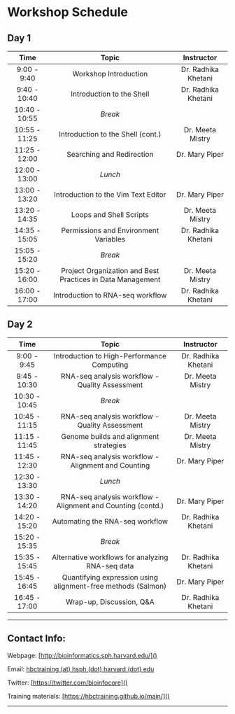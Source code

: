 # Workshop Schedule

## Day 1

| Time            |  Topic  | Instructor |
|:------------------------:|:------------------------------------------------:|:--------:|
|9:00 - 9:40 | Workshop Introduction | Dr. Radhika Khetani |
|9:40 - 10:40 | Introduction to the Shell | Dr. Radhika Khetani |
|10:40 - 10:55 | *Break* | |
|10:55 - 11:25 | Introduction to the Shell (cont.) | Dr. Meeta Mistry |
|11:25 - 12:00 | Searching and Redirection | Dr. Mary Piper |
|12:00 - 13:00 | *Lunch* | |
|13:00 - 13:20 | Introduction to the Vim Text Editor | Dr. Mary Piper |
|13:20 - 14:35 | Loops and Shell Scripts | Dr. Meeta Mistry |
|14:35 - 15:05 | Permissions and Environment Variables | Dr. Radhika Khetani |
|15:05 - 15:20 | *Break* | |
|15:20 - 16:00 | Project Organization and Best Practices in Data Management | Dr. Meeta Mistry |
|16:00 - 17:00 | Introduction to RNA-seq workflow | Dr. Radhika Khetani |

## Day 2

| Time            |   Topic  | Instructor |
|:------------------------:|:----------:|:--------:|
|9:00 - 9:45 | Introduction to High-Performance Computing | Dr. Radhika Khetani |
|9:45 - 10:30 | RNA-seq analysis workflow - Quality Assessment | Dr. Meeta Mistry |
|10:30 - 10:45 | *Break* | |
|10:45 - 11:15 | RNA-seq analysis workflow - Quality Assessment | Dr. Meeta Mistry |
|11:15 - 11:45 | Genome builds and alignment strategies| Dr. Meeta Mistry |
|11:45 - 12:30 | RNA-seq analysis workflow - Alignment and Counting | Dr. Mary Piper |
|12:30 - 13:30 | *Lunch* | |
|13:30 - 14:20 | RNA-seq analysis workflow - Alignment and Counting (contd.) | Dr. Mary Piper |
|14:20 - 15:20 | Automating the RNA-seq workflow | Dr. Radhika Khetani |
|15:20 - 15:35 | *Break* | |
|15:35 - 15:45 | Alternative workflows for analyzing RNA-seq data | Dr. Radhika Khetani |
|15:45 - 16:45 | Quantifying expression using alignment-free methods (Salmon) | Dr. Mary Piper |
|16:45 - 17:00 | Wrap-up, Discussion, Q&A | Dr. Radhika Khetani |

----

## Contact Info:

Webpage: [http://bioinformatics.sph.harvard.edu/]()

Email: [hbctraining (at) hsph (dot) harvard (dot) edu](mailto:hbctraining@hsph.harvard.edu)

Twitter: [https://twitter.com/bioinfocore]()

Training materials: [https://hbctraining.github.io/main/]()

---
